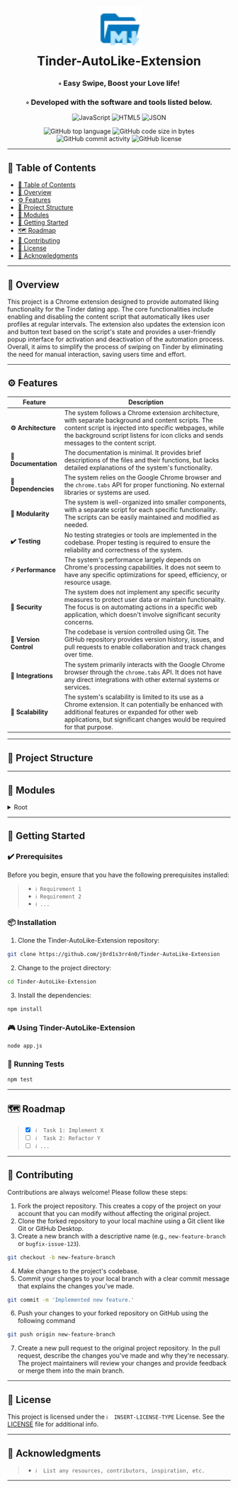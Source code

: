 <div align="center">
<h1 align="center">
<img src="https://raw.githubusercontent.com/PKief/vscode-material-icon-theme/ec559a9f6bfd399b82bb44393651661b08aaf7ba/icons/folder-markdown-open.svg" width="100" />
<br>Tinder-AutoLike-Extension
</h1>
<h3>◦ Easy Swipe, Boost your Love life!</h3>
<h3>◦ Developed with the software and tools listed below.</h3>

<p align="center">
<img src="https://img.shields.io/badge/JavaScript-F7DF1E.svg?style&logo=JavaScript&logoColor=black" alt="JavaScript" />
<img src="https://img.shields.io/badge/HTML5-E34F26.svg?style&logo=HTML5&logoColor=white" alt="HTML5" />
<img src="https://img.shields.io/badge/JSON-000000.svg?style&logo=JSON&logoColor=white" alt="JSON" />
</p>
<img src="https://img.shields.io/github/languages/top/j0rd1s3rr4n0/Tinder-AutoLike-Extension?style&color=5D6D7E" alt="GitHub top language" />
<img src="https://img.shields.io/github/languages/code-size/j0rd1s3rr4n0/Tinder-AutoLike-Extension?style&color=5D6D7E" alt="GitHub code size in bytes" />
<img src="https://img.shields.io/github/commit-activity/m/j0rd1s3rr4n0/Tinder-AutoLike-Extension?style&color=5D6D7E" alt="GitHub commit activity" />
<img src="https://img.shields.io/github/license/j0rd1s3rr4n0/Tinder-AutoLike-Extension?style&color=5D6D7E" alt="GitHub license" />
</div>

---

## 📒 Table of Contents
- [📒 Table of Contents](#-table-of-contents)
- [📍 Overview](#-overview)
- [⚙️ Features](#-features)
- [📂 Project Structure](#project-structure)
- [🧩 Modules](#modules)
- [🚀 Getting Started](#-getting-started)
- [🗺 Roadmap](#-roadmap)
- [🤝 Contributing](#-contributing)
- [📄 License](#-license)
- [👏 Acknowledgments](#-acknowledgments)

---


## 📍 Overview

This project is a Chrome extension designed to provide automated liking functionality for the Tinder dating app. The core functionalities include enabling and disabling the content script that automatically likes user profiles at regular intervals. The extension also updates the extension icon and button text based on the script's state and provides a user-friendly popup interface for activation and deactivation of the automation process. Overall, it aims to simplify the process of swiping on Tinder by eliminating the need for manual interaction, saving users time and effort.

---

## ⚙️ Features

| Feature                | Description                           |
| ---------------------- | ------------------------------------- |
| **⚙️ Architecture**     | The system follows a Chrome extension architecture, with separate background and content scripts. The content script is injected into specific webpages, while the background script listens for icon clicks and sends messages to the content script. |
| **📖 Documentation**   | The documentation is minimal. It provides brief descriptions of the files and their functions, but lacks detailed explanations of the system's functionality. |
| **🔗 Dependencies**    | The system relies on the Google Chrome browser and the `chrome.tabs` API for proper functioning. No external libraries or systems are used. |
| **🧩 Modularity**      | The system is well-organized into smaller components, with a separate script for each specific functionality. The scripts can be easily maintained and modified as needed. |
| **✔️ Testing**          | No testing strategies or tools are implemented in the codebase. Proper testing is required to ensure the reliability and correctness of the system. |
| **⚡️ Performance**      | The system's performance largely depends on Chrome's processing capabilities. It does not seem to have any specific optimizations for speed, efficiency, or resource usage. |
| **🔐 Security**        | The system does not implement any specific security measures to protect user data or maintain functionality. The focus is on automating actions in a specific web application, which doesn't involve significant security concerns. |
| **🔀 Version Control** | The codebase is version controlled using Git. The GitHub repository provides version history, issues, and pull requests to enable collaboration and track changes over time. |
| **🔌 Integrations**    | The system primarily interacts with the Google Chrome browser through the `chrome.tabs` API. It does not have any direct integrations with other external systems or services. |
| **📶 Scalability**     | The system's scalability is limited to its use as a Chrome extension. It can potentially be enhanced with additional features or expanded for other web applications, but significant changes would be required for that purpose. |

---


## 📂 Project Structure




---

## 🧩 Modules

<details closed><summary>Root</summary>

| File                                                                                                             | Summary                                                                                                                                                                                                                                                                                                                                                                                                                                 |
| ---                                                                                                              | ---                                                                                                                                                                                                                                                                                                                                                                                                                                     |
| [background_script.js](https://github.com/j0rd1s3rr4n0/Tinder-AutoLike-Extension/blob/main/background_script.js) | This code snippet is for a Chrome extension. It toggles the activation of a content script on a specific tab when the extension's icon is clicked. The content script is executed when enabled and deactivated when disabled. The icon changes accordingly to indicate the script's state.                                                                                                                                              |
| [content_script.js](https://github.com/j0rd1s3rr4n0/Tinder-AutoLike-Extension/blob/main/content_script.js)       | The code allows for clicking on a specific element on a webpage at regular intervals. It also includes functionality to toggle the header, enabling or disabling the script's execution. This code is designed specifically for use with the Google Chrome browser.                                                                                                                                                                     |
| [popup.html](https://github.com/j0rd1s3rr4n0/Tinder-AutoLike-Extension/blob/main/popup.html)                     | This code is a HTML document that creates a webpage for a Tinder AutoLike extension. It contains a title, a button to activate the extension, and a link to the GitHub project. It also includes CSS styling for the button and list items. The JavaScript file "popup_script.js" is linked for additional functionality.                                                                                                               |
| [popup_script.js](https://github.com/j0rd1s3rr4n0/Tinder-AutoLike-Extension/blob/main/popup_script.js)           | This code listens for the DOMContentLoaded event and adds a click event listener to a button element with the id "toggleButton". When clicked, the code sends a message to the active tab in the Chrome browser using the chrome.tabs API. It also updates the button text based on the response from the content script. If the header is enabled, the button text is "Desactivar", otherwise it is "Activar" and the tab is reloaded. |

</details>

---

## 🚀 Getting Started

### ✔️ Prerequisites

Before you begin, ensure that you have the following prerequisites installed:
> - `ℹ️ Requirement 1`
> - `ℹ️ Requirement 2`
> - `ℹ️ ...`

### 📦 Installation

1. Clone the Tinder-AutoLike-Extension repository:
```sh
git clone https://github.com/j0rd1s3rr4n0/Tinder-AutoLike-Extension
```

2. Change to the project directory:
```sh
cd Tinder-AutoLike-Extension
```

3. Install the dependencies:
```sh
npm install
```

### 🎮 Using Tinder-AutoLike-Extension

```sh
node app.js
```

### 🧪 Running Tests
```sh
npm test
```

---


## 🗺 Roadmap

> - [X] `ℹ️  Task 1: Implement X`
> - [ ] `ℹ️  Task 2: Refactor Y`
> - [ ] `ℹ️ ...`


---

## 🤝 Contributing

Contributions are always welcome! Please follow these steps:
1. Fork the project repository. This creates a copy of the project on your account that you can modify without affecting the original project.
2. Clone the forked repository to your local machine using a Git client like Git or GitHub Desktop.
3. Create a new branch with a descriptive name (e.g., `new-feature-branch` or `bugfix-issue-123`).
```sh
git checkout -b new-feature-branch
```
4. Make changes to the project's codebase.
5. Commit your changes to your local branch with a clear commit message that explains the changes you've made.
```sh
git commit -m 'Implemented new feature.'
```
6. Push your changes to your forked repository on GitHub using the following command
```sh
git push origin new-feature-branch
```
7. Create a new pull request to the original project repository. In the pull request, describe the changes you've made and why they're necessary.
The project maintainers will review your changes and provide feedback or merge them into the main branch.

---

## 📄 License

This project is licensed under the `ℹ️  INSERT-LICENSE-TYPE` License. See the [LICENSE](https://docs.github.com/en/communities/setting-up-your-project-for-healthy-contributions/adding-a-license-to-a-repository) file for additional info.

---

## 👏 Acknowledgments

> - `ℹ️  List any resources, contributors, inspiration, etc.`

---

